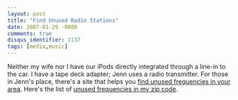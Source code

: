 ```yaml
---
layout: post
title: "Find Unused Radio Stations"
date: 2007-01-29 -0800
comments: true
disqus_identifier: 1137
tags: [media,music]
---
```

Neither my wife nor I have our iPods directly integrated through a
line-in to the car. I have a tape deck adapter; Jenn uses a radio
transmitter. For those in Jenn's place, there's a site that helps you
[find unused frequencies in your
area](http://www.radio-locator.com/cgi-bin/vacant). Here's the list of
[unused frequencies in my zip
code](http://www.radio-locator.com/cgi-bin/vacant?select=city&city=97124&state=&x=16&y=5).
